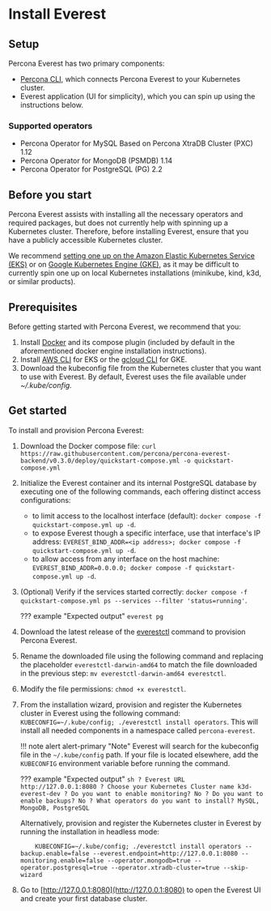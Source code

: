 # Install Everest

## Setup

Percona Everest has two primary components:

- [Percona CLI](https://github.com/percona/percona-everest-cli), which connects Percona Everest to your Kubernetes cluster.
- Everest application (UI for simplicity), which you can spin up using the instructions below.

### Supported operators

- Percona Operator for MySQL Based on Percona XtraDB Cluster (PXC) 1.12
- Percona Operator for MongoDB (PSMDB) 1.14
- Percona Operator for PostgreSQL (PG) 2.2

## Before you start

Percona Everest assists with installing all the necessary operators and required packages, but does not currently help with spinning up a Kubernetes cluster.
Therefore, before installing Everest, ensure that you have a publicly accessible Kubernetes cluster.

We recommend [setting one up on the Amazon Elastic Kubernetes Service (EKS)](../install/eks.md) or on [Google Kubernetes Engine (GKE)](../install/GKE-k8s-cluster), as it may be difficult to currently spin one up on local Kubernetes installations (minikube, kind, k3d, or similar products).

## Prerequisites

Before getting started with Percona Everest, we recommend that you:

1. Install [Docker](https://docs.docker.com/engine/install/) and its compose plugin (included by default in the aforementioned docker engine installation instructions).
2. Install [AWS CLI](https://docs.aws.amazon.com/cli/latest/userguide/getting-started-install.html) for EKS or the [gcloud CLI](https://cloud.google.com/sdk/docs/install) for GKE.
3. Download the kubeconfig file from the Kubernetes cluster that you want to use with Everest. By default, Everest uses the file available under *~/.kube/config.*

## Get started

To install and provision Percona Everest:

1. Download the Docker compose file:
 `curl https://raw.githubusercontent.com/percona/percona-everest-backend/v0.3.0/deploy/quickstart-compose.yml -o quickstart-compose.yml`
2. Initialize the Everest container and its internal PostgreSQL database by executing one of the following commands, each offering distinct access configurations:

    - to limit access to the localhost interface (default): `docker compose -f quickstart-compose.yml up -d`.
    - to expose Everest though a specific interface, use that interface's IP address: `EVEREST_BIND_ADDR=<ip address>; docker compose -f quickstart-compose.yml up -d`.
    - to allow access from any interface on the host machine: `EVEREST_BIND_ADDR=0.0.0.0; docker compose -f quickstart-compose.yml up -d`.
  
3. (Optional) Verify if the services started correctly: `docker compose -f quickstart-compose.yml ps --services --filter 'status=running'`. 
    
    ??? example "Expected output"
        ```
            everest
            pg
        ```

4. Download the latest release of the [everestctl](https://github.com/percona/percona-everest-cli/releases) command to provision Percona Everest.
5. Rename the downloaded file using the following command and replacing the placeholder `everestctl-darwin-amd64` to match the file downloaded in the previous step: `mv everestctl-darwin-amd64 everestctl`.
6. Modify the file permissions: `chmod +x everestctl`.
7. From the installation wizard, provision and register the Kubernetes cluster in Everest using the following command: `KUBECONFIG=~/.kube/config; ./everestctl install operators`. 
This will install all needed components in a namespace called `percona-everest`.
   
    !!! note alert alert-primary "Note"
        Everest will search for the kubeconfig file in the `~/.kube/config` path. If your file is located elsewhere, add the `KUBECONFIG` environment variable before running the command.

    ??? example "Expected output"
            ```sh
            ? Everest URL http://127.0.0.1:8080
            ? Choose your Kubernetes Cluster name k3d-everest-dev
            ? Do you want to enable monitoring? No
            ? Do you want to enable backups? No
            ? What operators do you want to install? MySQL, MongoDB, PostgreSQL
            ```

    Alternatively, provision and register the Kubernetes cluster in Everest by running the installation in headless mode:
        
    ```
        KUBECONFIG=~/.kube/config; ./everestctl install operators --backup.enable=false --everest.endpoint=http://127.0.0.1:8080 --monitoring.enable=false --operator.mongodb=true --operator.postgresql=true --operator.xtradb-cluster=true --skip-wizard
    ```

8. Go to [http://127.0.0.1:8080](http://127.0.0.1:8080) to open the Everest UI and create your first database cluster. 
